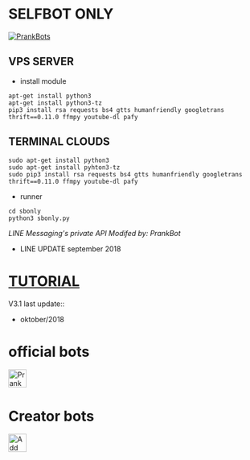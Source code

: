 # SELFBOT ONLY
[![PrankBots](https://img.fireden.net/v/image/1461/72/1461725093324.gif "Prankbots")](https://bit.ly/2xbVxlh)

## VPS SERVER
- install module
```
apt-get install python3
apt-get install python3-tz
pip3 install rsa requests bs4 gtts humanfriendly googletrans thrift==0.11.0 ffmpy youtube-dl pafy 
```
## TERMINAL CLOUDS
```
sudo apt-get install python3
sudo apt-get install pyhton3-tz
sudo pip3 install rsa requests bs4 gtts humanfriendly googletrans thrift==0.11.0 ffmpy youtube-dl pafy 
```
- runner
```
cd sbonly
python3 sbonly.py
```
*LINE Messaging's private API*
*Modifed by: PrankBot*

- LINE UPDATE
september 2018
# [TUTORIAL](https://www.youtube.com/channel/UCycBrqSWEHdk-slnhUmGWiQ)
V3.1 last update::
- oktober/2018
# official bots
<a href="https://line.me/R/ti/p/%40gnh2780p"><img height="36" border="0" alt="PrankBots" src="https://scdn.line-apps.com/n/line_add_friends/btn/en.png"></a>
# Creator bots
<a href="https://line.me/R/ti/p/~adiputra.95"><img height="36" border="0" alt="Add Friend" src="https://scdn.line-apps.com/n/line_add_friends/btn/en.png"></a>
